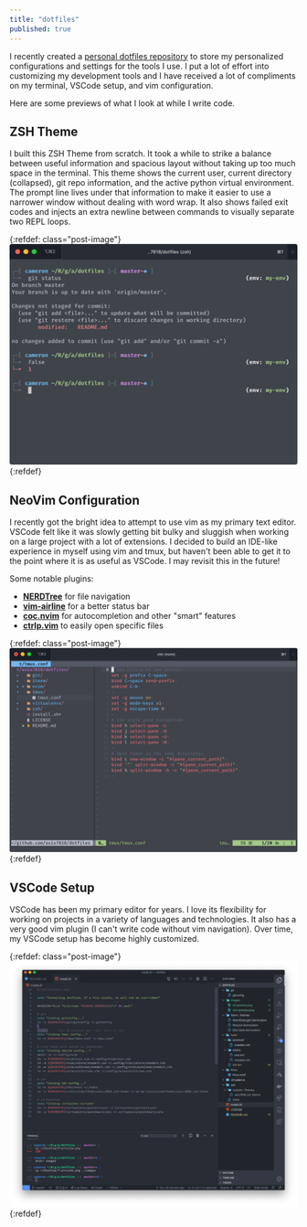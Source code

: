 ```yaml
---
title: "dotfiles"
published: true
---
```


I recently created a [personal dotfiles repository](https://github.com/axis7818/dotfiles) to store my personalized
configurations and settings for the tools I use. I put a lot of effort into customizing my
development tools and I have received a lot of compliments on my terminal, VSCode setup, and vim configuration.

Here are some previews of what I look at while I write code.

## ZSH Theme

I built this ZSH Theme from scratch. It took a while to strike a balance between useful information and
spacious layout without taking up too much space in the terminal. This theme shows the current user,
current directory (collapsed), git repo information, and the active python virtual environment.
The prompt line lives under that information to make it easier to use a narrower window without dealing
with word wrap. It also shows failed exit codes and injects an extra newline between commands to visually
separate two REPL loops.

{:refdef: class="post-image"}
![cli-preview](/assets/images/posts/dotfiles/cli-preview.png)
{:refdef}

## NeoVim Configuration

I recently got the bright idea to attempt to use vim as my primary text editor. VSCode felt
like it was slowly getting bit bulky and sluggish when working on a large project with a lot
of extensions. I decided to build an IDE-like experience in myself using vim and tmux, but haven't been able
to get it to the point where it is as useful as VSCode. I may revisit this in the future!

Some notable plugins:

- **[NERDTree](https://github.com/preservim/nerdtree)** for file navigation
- **[vim-airline](https://github.com/vim-airline/vim-airline)** for a better status bar
- **[coc.nvim](https://github.com/neoclide/coc.nvim)** for autocompletion and other "smart" features
- **[ctrlp.vim](https://github.com/kien/ctrlp.vim)** to easily open specific files

{:refdef: class="post-image"}
![vim-preview](/assets/images/posts/dotfiles/vim-preview.png)
{:refdef}

## VSCode Setup

VSCode has been my primary editor for years. I love its flexibility for working on projects in a
variety of languages and technologies. It also has a very good vim plugin (I can't write code
without vim navigation). Over time, my VSCode setup has become highly customized.

{:refdef: class="post-image"}
![vscode-preview](/assets/images/posts/dotfiles/vscode-preview.png)
{:refdef}
